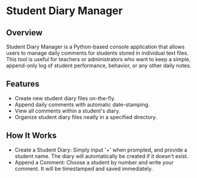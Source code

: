 # Student Diary Manager

## Overview

Student Diary Manager is a Python-based console application that allows users to manage daily comments for students stored in individual text files. This tool is useful for teachers or administrators who want to keep a simple, append-only log of student performance, behavior, or any other daily notes.

## Features

- Create new student diary files on-the-fly.
- Append daily comments with automatic date-stamping.
- View all comments within a student's diary.
- Organize student diary files neatly in a specified directory.

## How It Works
- Create a Student Diary: Simply input '+' when prompted, and provide a student name. The diary will automatically be created if it doesn't exist.
- Append a Comment: Choose a student by number and write your comment. It will be timestamped and saved immediately.
